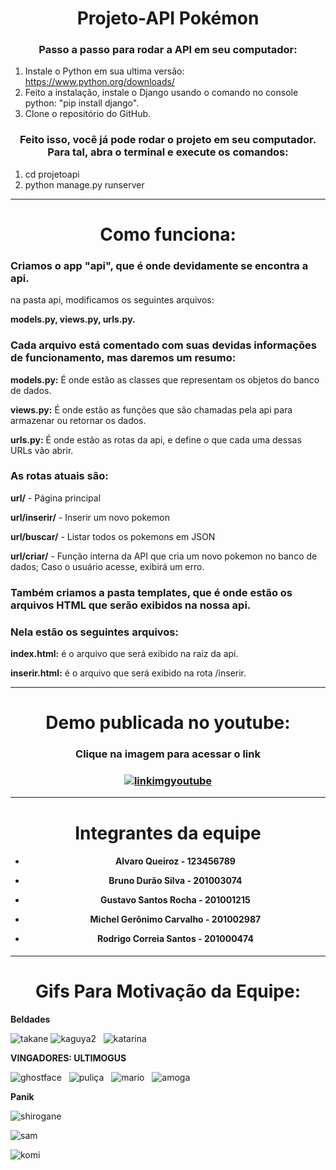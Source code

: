 <h1 align="center">Projeto-API Pokémon</h1>
  
  
<h3 align="center">Passo a passo para rodar a API em seu computador:</h3>
  
1. Instale o Python em sua ultima versão: https://www.python.org/downloads/
2. Feito a instalação, instale o Django usando o comando no console python: "pip install django".
3. Clone o repositório do GitHub.

<h3 align="center">Feito isso, você já pode rodar o projeto em seu computador. Para tal, abra o terminal e execute os comandos:</h3>
  
1. cd projetoapi
2. python manage.py runserver
  
-------------------------------------------------------------------------------------------------
  
<h1 align="center">Como funciona:</h1>
  
### Criamos o app "api", que é onde devidamente se encontra a api.
na pasta api, modificamos os seguintes arquivos:
  
**models.py, views.py, urls.py.**
  
### Cada arquivo está comentado com suas devidas informações de funcionamento, mas daremos um resumo:
  
**models.py:** É onde estão as classes que representam os objetos do banco de dados.
  
**views.py:** É onde estão as funções que são chamadas pela api para armazenar ou retornar os dados.
  
**urls.py:** É onde estão as rotas da api, e define o que cada uma dessas URLs vão abrir.
  
### As rotas atuais são:
  
**url/** - Página principal
  
**url/inserir/** - Inserir um novo pokemon
  
**url/buscar/** - Listar todos os pokemons em JSON
  
**url/criar/** - Função interna da API que cria um novo pokemon no banco de dados; Caso o usuário acesse, exibirá um erro.
  
### Também criamos a pasta templates, que é onde estão os arquivos HTML que serão exibidos na nossa api.
### Nela estão os seguintes arquivos:

**index.html:** é o arquivo que será exibido na raiz da api.
  
**inserir.html:** é o arquivo que será exibido na rota /inserir.
  
----------------------------------------------------------------------
<h1 align="center">Demo publicada no youtube:</h1>
<h3 align="center">Clique na imagem para acessar o link</h3>
   
<h3 align="center">
   
[![linkimgyoutube](https://img.youtube.com/vi/pmYsXkYAwQg/0.jpg)](https://www.youtube.com/watch?v=pmYsXkYAwQg)
  
  </h3>
  
----------------------------------------------------------------------
<h1 align="center">Integrantes da equipe</h1>
  
<h4 align="center">
  
* Alvaro Queiroz - 123456789 
* Bruno Durão Silva - 201003074 
* Gustavo Santos Rocha - 201001215 
* Michel Gerônimo Carvalho - 201002987 
* Rodrigo Correia Santos - 201000474
  
  </h4>
  
----------------------------------------------------------------------
<h1 align="center">Gifs Para Motivação da Equipe:</h1>
  
  **Beldades**
  
![takane](https://user-images.githubusercontent.com/94016306/167963728-2c3c7112-ad3f-4747-994f-efaa45c29b50.gif)
![kaguya2](https://user-images.githubusercontent.com/94016306/167966717-da4aa20d-e20b-42a8-8f76-a34e4e348f5b.gif)
&nbsp;
![katarina](https://i.imgur.com/x92mB5h.gif)
&nbsp;
  
  **VINGADORES: ULTIMOGUS**
  
![ghostface](https://user-images.githubusercontent.com/94016306/167962626-6cea4450-eff4-4a37-bd0e-4972abca17f9.gif)
&nbsp;
![puliça](https://user-images.githubusercontent.com/94016306/167963972-c8fe6d85-9da7-44ad-856e-d6daa4853fe5.gif)
&nbsp;
![mario](https://user-images.githubusercontent.com/94016306/167964387-db491f58-1d26-41e2-8cd0-2520523f2c51.gif)
&nbsp;
![amoga](https://user-images.githubusercontent.com/94016306/167964317-33e09b17-3340-43df-bfb0-718ea1aa0964.gif)
&nbsp;
  
  **Panik**
  
![shirogane](https://user-images.githubusercontent.com/94016306/167966915-f56135f4-c6b5-4649-a17a-285999a40cec.gif)

![sam](https://user-images.githubusercontent.com/94016306/167965855-4730d313-7c32-4e75-8051-53bd71c5797d.gif)
  
![komi](https://user-images.githubusercontent.com/93962428/174412189-6c37a10f-3db0-4cd6-b639-c8f5b2e0702e.gif)
